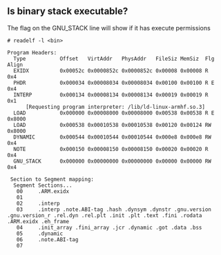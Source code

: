 ## Is binary stack executable?

The flag on the GNU_STACK line will show if it has execute permissions

    # readelf -l <bin>

    Program Headers:
      Type           Offset   VirtAddr   PhysAddr   FileSiz MemSiz  Flg Align
      EXIDX          0x00052c 0x0000852c 0x0000852c 0x00008 0x00008 R   0x4
      PHDR           0x000034 0x00008034 0x00008034 0x00100 0x00100 R E 0x4
      INTERP         0x000134 0x00008134 0x00008134 0x00019 0x00019 R   0x1
          [Requesting program interpreter: /lib/ld-linux-armhf.so.3]
      LOAD           0x000000 0x00008000 0x00008000 0x00538 0x00538 R E 0x8000
      LOAD           0x000538 0x00010538 0x00010538 0x00120 0x00124 RW  0x8000
      DYNAMIC        0x000544 0x00010544 0x00010544 0x000e8 0x000e8 RW  0x4
      NOTE           0x000150 0x00008150 0x00008150 0x00020 0x00020 R   0x4
      GNU_STACK      0x000000 0x00000000 0x00000000 0x00000 0x00000 RW  0x4

     Section to Segment mapping:
      Segment Sections...
       00     .ARM.exidx
       01
       02     .interp
       03     .interp .note.ABI-tag .hash .dynsym .dynstr .gnu.version .gnu.version_r .rel.dyn .rel.plt .init .plt .text .fini .rodata .ARM.exidx .eh_frame
       04     .init_array .fini_array .jcr .dynamic .got .data .bss
       05     .dynamic
       06     .note.ABI-tag
       07


